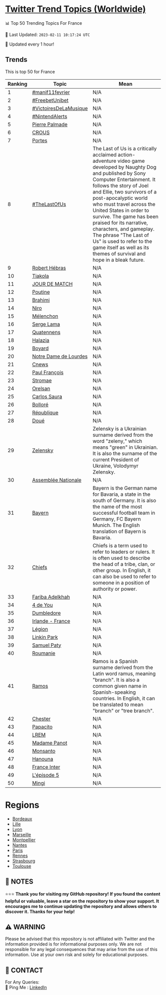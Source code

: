 [Twitter Trend Topics (Worldwide)](https://github.com/ErcinDedeoglu/Twitter-Trend-Topics)
==========


📊 Top 50 Trending Topics For France

📆 Last Updated: `2023-02-11 10:17:24 UTC`

🔧 Updated every 1 hour!


## Trends

This is top 50 for France

| Ranking | Topic | Mean |
| ------- | ------------ | ------------ |
| 1 | [#manif11fevrier](http://twitter.com/search?q=%23manif11fevrier) | N/A |
| 2 | [#FreebetUnibet](http://twitter.com/search?q=%23FreebetUnibet) | N/A |
| 3 | [#VictoiresDeLaMusique](http://twitter.com/search?q=%23VictoiresDeLaMusique) | N/A |
| 4 | [#NintendAlerts](http://twitter.com/search?q=%23NintendAlerts) | N/A |
| 5 | [Pierre Palmade](http://twitter.com/search?q=Pierre+Palmade) | N/A |
| 6 | [CROUS](http://twitter.com/search?q=CROUS) | N/A |
| 7 | [Portes](http://twitter.com/search?q=Portes) | N/A |
| 8 | [#TheLastOfUs](http://twitter.com/search?q=%23TheLastOfUs) | The Last of Us is a critically acclaimed action-adventure video game developed by Naughty Dog and published by Sony Computer Entertainment. It follows the story of Joel and Ellie, two survivors of a post-apocalyptic world who must travel across the United States in order to survive. The game has been praised for its narrative, characters, and gameplay. The phrase "The Last of Us" is used to refer to the game itself as well as its themes of survival and hope in a bleak future. |
| 9 | [Robert Hébras](http://twitter.com/search?q=Robert+H%c3%a9bras) | N/A |
| 10 | [Tiakola](http://twitter.com/search?q=Tiakola) | N/A |
| 11 | [JOUR DE MATCH](http://twitter.com/search?q=JOUR+DE+MATCH) | N/A |
| 12 | [Poutine](http://twitter.com/search?q=Poutine) | N/A |
| 13 | [Brahimi](http://twitter.com/search?q=Brahimi) | N/A |
| 14 | [Niro](http://twitter.com/search?q=Niro) | N/A |
| 15 | [Mélenchon](http://twitter.com/search?q=M%c3%a9lenchon) | N/A |
| 16 | [Serge Lama](http://twitter.com/search?q=Serge+Lama) | N/A |
| 17 | [Quatennens](http://twitter.com/search?q=Quatennens) | N/A |
| 18 | [Halazia](http://twitter.com/search?q=Halazia) | N/A |
| 19 | [Boyard](http://twitter.com/search?q=Boyard) | N/A |
| 20 | [Notre Dame de Lourdes](http://twitter.com/search?q=Notre+Dame+de+Lourdes) | N/A |
| 21 | [Cnews](http://twitter.com/search?q=Cnews) | N/A |
| 22 | [Paul François](http://twitter.com/search?q=Paul+Fran%c3%a7ois) | N/A |
| 23 | [Stromae](http://twitter.com/search?q=Stromae) | N/A |
| 24 | [Orelsan](http://twitter.com/search?q=Orelsan) | N/A |
| 25 | [Carlos Saura](http://twitter.com/search?q=Carlos+Saura) | N/A |
| 26 | [Bolloré](http://twitter.com/search?q=Bollor%c3%a9) | N/A |
| 27 | [République](http://twitter.com/search?q=R%c3%a9publique) | N/A |
| 28 | [Doué](http://twitter.com/search?q=Dou%c3%a9) | N/A |
| 29 | [Zelensky](http://twitter.com/search?q=Zelensky) | Zelensky is a Ukrainian surname derived from the word "zeleny," which means "green" in Ukrainian. It is also the surname of the current President of Ukraine, Volodymyr Zelensky. |
| 30 | [Assemblée Nationale](http://twitter.com/search?q=Assembl%c3%a9e+Nationale) | N/A |
| 31 | [Bayern](http://twitter.com/search?q=Bayern) | Bayern is the German name for Bavaria, a state in the south of Germany. It is also the name of the most successful football team in Germany, FC Bayern Munich. The English translation of Bayern is Bavaria. |
| 32 | [Chiefs](http://twitter.com/search?q=Chiefs) | Chiefs is a term used to refer to leaders or rulers. It is often used to describe the head of a tribe, clan, or other group. In English, it can also be used to refer to someone in a position of authority or power. |
| 33 | [Fariba Adelkhah](http://twitter.com/search?q=Fariba+Adelkhah) | N/A |
| 34 | [4 de You](http://twitter.com/search?q=4+de+You) | N/A |
| 35 | [Dumbledore](http://twitter.com/search?q=Dumbledore) | N/A |
| 36 | [Irlande - France](http://twitter.com/search?q=Irlande+-+France) | N/A |
| 37 | [Légion](http://twitter.com/search?q=L%c3%a9gion) | N/A |
| 38 | [Linkin Park](http://twitter.com/search?q=Linkin+Park) | N/A |
| 39 | [Samuel Paty](http://twitter.com/search?q=Samuel+Paty) | N/A |
| 40 | [Roumanie](http://twitter.com/search?q=Roumanie) | N/A |
| 41 | [Ramos](http://twitter.com/search?q=Ramos) | Ramos is a Spanish surname derived from the Latin word ramus, meaning "branch". It is also a common given name in Spanish-speaking countries. In English, it can be translated to mean "branch" or "tree branch". |
| 42 | [Chester](http://twitter.com/search?q=Chester) | N/A |
| 43 | [Papacito](http://twitter.com/search?q=Papacito) | N/A |
| 44 | [LREM](http://twitter.com/search?q=LREM) | N/A |
| 45 | [Madame Panot](http://twitter.com/search?q=Madame+Panot) | N/A |
| 46 | [Monsanto](http://twitter.com/search?q=Monsanto) | N/A |
| 47 | [Hanouna](http://twitter.com/search?q=Hanouna) | N/A |
| 48 | [France Inter](http://twitter.com/search?q=France+Inter) | N/A |
| 49 | [L'épisode 5](http://twitter.com/search?q=L%27%c3%a9pisode+5) | N/A |
| 50 | [Mingi](http://twitter.com/search?q=Mingi) | N/A |



# Regions

* [Bordeaux](</France/Bordeaux.md>)
* [Lille](</France/Lille.md>)
* [Lyon](</France/Lyon.md>)
* [Marseille](</France/Marseille.md>)
* [Montpellier](</France/Montpellier.md>)
* [Nantes](</France/Nantes.md>)
* [Paris](</France/Paris.md>)
* [Rennes](</France/Rennes.md>)
* [Strasbourg](</France/Strasbourg.md>)
* [Toulouse](</France/Toulouse.md>)



## 📝 NOTES

⭐⭐⭐ **Thank you for visiting my GitHub repository! If you found the content helpful or valuable, leave a star on the repository to show your support. It encourages me to continue updating the repository and allows others to discover it. Thanks for your help!**


## ⚠️ WARNING

Please be advised that this repository is not affiliated with Twitter and the information provided is for informational purposes only. We are not responsible for any legal consequences that may arise from the use of this information. Use at your own risk and solely for educational purposes.


## 📨 CONTACT

 For Any Queries:  
            🏓 Ping Me : [LinkedIn](https://www.linkedin.com/in/ercindedeoglu/)
